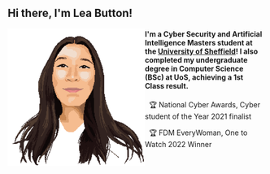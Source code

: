 <h2> Hi there, I'm Lea Button! </h2>

<img align="left" src="gif.gif" width="270">
<h4>I'm a Cyber Security and Artificial Intelligence Masters student at the <a href="https://www.sheffield.ac.uk">University of Sheffield</a>! I also completed my undergraduate degree in Computer Science (BSc) at UoS, achieving a 1st Class result.</h4>

<!--
<p>&nbsp - I am confident in both Java and Python</p>
<p>&nbsp - I'm interested in Cyber Security, particularly AppSec</p>
<p>&nbsp - I also enjoy competing in CTFs </p>
<p>&nbsp - Fun fact! I made that gif of me </p>
-->
<p>&nbsp 🏆 National Cyber Awards, Cyber student of the Year 2021 finalist </p>
<p>&nbsp 🏆 FDM EveryWoman, One to Watch 2022 Winner </p>
